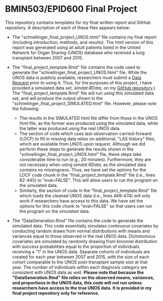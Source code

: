 # BMIN503/EPID600 Final Project

This repository contains templates for my final written report and GitHub repository. A description of each of these files appears below:

* The "schnellinger_final_project_UNOS.html" file contains my final report (including introduction, methods, and results). The html version of this report was generated using all adult patients listed in the United Network for Organ Sharing (UNOS) database who received a lung transplant between 2007 and 2015. 
* The "final_project_template.Rmd" file contains the code used to generate the "schnellinger_final_project_UNOS.html" file. While the UNOS data is publicly available, researchers must submit a [Data Request](https://optn.transplant.hrsa.gov/data/) prior to using it. Thus, for the purposes of this project, I have provided a simulated data set, _simdat.RData_, on my [GitHub repository](https://github.com/eschnell/BMIN503_Final_Project).) The "final_project_template.Rmd" file will run using this simulated data set, and will produce the output shown in the "schnellinger_final_project_SIMULATED.html" file. However, please note the following:
    + The results in the SIMULATED html file differ from those in the UNOS html file, as the former was produced using the simulated data, while the latter was produced using the real UNOS data.
    + The section of code which uses last-observation-carried-forward (LOCF) to fill in missing data relies on additional, "LAS history" files, which are available from UNOS upon request. Although we did perform these steps to generate the results shown in the "schnellinger_final_project_UNOS.html" file, these steps take considerable time to run (e.g., 20 minutes). Furthermore, they are not necessary when using _simdat.RData_, as the simulated data contains no missingness. Thus, we have set the options for the LOCF code chunk in the "final_project_template.Rmd" file (i.e., lines 82-445) to "eval=FALSE". This will allow users to run the program on the simulated data. 
    + Similarly, the section of code in the "final_project_template.Rmd" file which loads the cleaned UNOS data (i.e., lines 469-474) will only work if researchers have access to this data. We have set the options for this code chunk to "eval=FALSE" so that users can run the program on the simulated data.

* The "DataGeneration.Rmd" file contains the code to generate the simulated data. This code essentially simulates continuous covariates by conducting random draws from normal distributions with means and variances equal to those observed in the real UNOS data. Dichotomous covariates are simulated by randomly drawing from binomial distribution with success probabilities equal to the proportion of individuals receiving a "1" in the UNOS data. Separate cohorts of individuals are created for each year between 2007 and 2015, with the size of each cohort comparable to the UNOS post-transplant sample size at that year. The number of individuals within each diagnosis category are consistent with UNOS data as well. **Please note that because the "DataGeneration.Rmd" file relies on the observed means, variances, and proportions in the UNOS data, this code will not run unless researchers have access to the true UNOS data. It is provided in my final project repository only for reference.**

